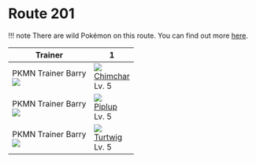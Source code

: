 # Route 201

!!! note
    There are wild Pokémon on this route. You can find out more [here](../../wild_pokemon/route_201/).

Trainer                          | 1
---                              | ---
PKMN Trainer Barry<br>![][barry] | ![][390]<br>[Chimchar]<br>Lv. 5
PKMN Trainer Barry<br>![][barry] | ![][393]<br>[Piplup]<br>Lv. 5
PKMN Trainer Barry<br>![][barry] | ![][387]<br>[Turtwig]<br>Lv. 5

[Turtwig]: ../../pokemons/387/
[Chimchar]: ../../pokemons/390/
[Piplup]: ../../pokemons/393/
[387]: ../img/pokemon/387.png
[390]: ../img/pokemon/390.png
[393]: ../img/pokemon/393.png
[barry]: ../img/trainer/barry.png
